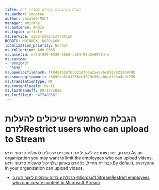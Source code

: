 ```yaml
---
title: הגבלת משתמשים שיכולים להעלות לזרם
ms.author: cmcatee
author: cmcatee-MSFT
manager: mnirkhe
ms.audience: Admin
ms.topic: article
ms.service: o365-administration
ROBOTS: NOINDEX, NOFOLLOW
localization_priority: Normal
ms.collection: Adm_O365
ms.assetid: ef2df989-8539-48b5-a324-97d2e09f14fe
ms.custom:
- "9002643"
- "5096"
ms.openlocfilehash: ff84a15bb765021d7b6a2aec76cd917823669f0b
ms.sourcegitcommit: c6692ce0fa1358ec3529e59ca0ecdfdea4cdc759
ms.translationtype: MT
ms.contentlocale: he-IL
ms.lasthandoff: 09/14/2020
ms.locfileid: "47740836"
---
```

# <a name="restrict-users-who-can-upload-to-stream"></a><span data-ttu-id="49670-102">הגבלת משתמשים שיכולים להעלות לזרם</span><span class="sxs-lookup"><span data-stu-id="49670-102">Restrict users who can upload to Stream</span></span>

<span data-ttu-id="49670-103">כארגון, ייתכן שתרצה להגביל את העובדים שיכולים להעלות סרטוני וידאו.</span><span class="sxs-lookup"><span data-stu-id="49670-103">As an organization you may want to limit the employees who can upload videos.</span></span> <span data-ttu-id="49670-104">כברירת מחדל, כל אדם בארגון שלך יכול להעלות סרטוני וידאו.</span><span class="sxs-lookup"><span data-stu-id="49670-104">By default, everyone in your organization can upload videos.</span></span>

- [<span data-ttu-id="49670-105">הגבלת עובדים שיכולים ליצור תוכן ב-Microsoft Stream</span><span class="sxs-lookup"><span data-stu-id="49670-105">Restrict employees who can create content in Microsoft Stream</span></span>](https://docs.microsoft.com/stream/restrict-uploaders)
